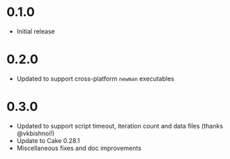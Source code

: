 # 0.1.0
- Initial release

# 0.2.0
- Updated to support cross-platform `newman` executables

# 0.3.0

- Updated to support script timeout, iteration count and data files (thanks @vkbishnoi!)
- Update to Cake 0.28.1
- Miscellaneous fixes and doc improvements